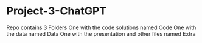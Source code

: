 # Project-3-ChatGPT

Repo contains 3 Folders
  One with the code solutions named Code
  One with the data named Data
  One with the presentation and other files named Extra

